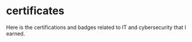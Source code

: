 # certificates

Here is the certifications and badges related to IT and cybersecurity that I earned.
